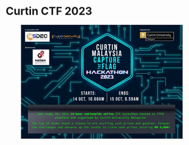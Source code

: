 # Curtin CTF 2023

<figure><img src="../../.gitbook/assets/image (53).png" alt=""><figcaption></figcaption></figure>
